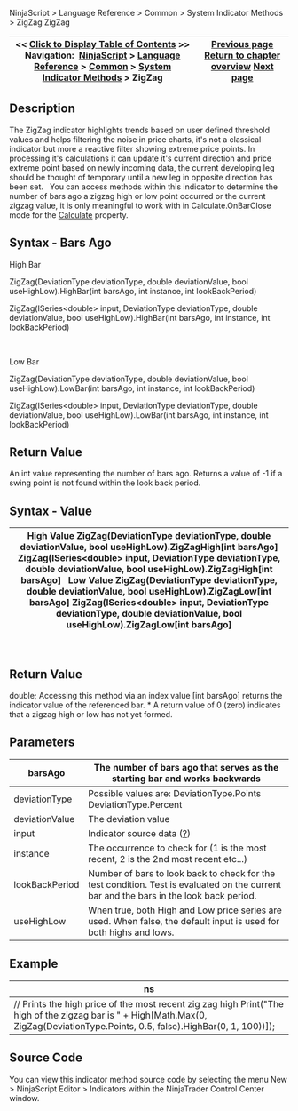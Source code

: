 ﻿
NinjaScript \> Language Reference \> Common \> System Indicator Methods \> ZigZag
ZigZag

| \<\< [Click to Display Table of Contents](zigzag.md) \>\> **Navigation:**     [NinjaScript](ninjascript-1.md) \> [Language Reference](language_reference_wip-1.md) \> [Common](common-1.md) \> [System Indicator Methods](indicators-1.md) \> ZigZag | [Previous page](woodies_pivots-1.md) [Return to chapter overview](indicators-1.md) [Next page](tradinghours-1.md) |
| --- | --- |

## Description
The ZigZag indicator highlights trends based on user defined threshold values and helps filtering the noise in price charts, it's not a classical indicator but more a reactive filter showing extreme price points. In processing it's calculations it can update it's current direction and price extreme point based on newly incoming data, the current developing leg should be thought of temporary until a new leg in opposite direction has been set.
 
You can access methods within this indicator to determine the number of bars ago a zigzag high or low point occurred or the current zigzag value, it is only meaningful to work with in Calculate.OnBarClose mode for the [Calculate](calculate-1.md) property.

## Syntax \- Bars Ago
High Bar  

ZigZag(DeviationType deviationType, double deviationValue, bool useHighLow).HighBar(int barsAgo, int instance, int lookBackPeriod)  

ZigZag(ISeries\<double\> input, DeviationType deviationType, double deviationValue, bool useHighLow).HighBar(int barsAgo, int instance, int lookBackPeriod)  

   

Low Bar  

ZigZag(DeviationType deviationType, double deviationValue, bool useHighLow).LowBar(int barsAgo, int instance, int lookBackPeriod)  

ZigZag(ISeries\<double\> input, DeviationType deviationType, double deviationValue, bool useHighLow).LowBar(int barsAgo, int instance, int lookBackPeriod)
 
## Return Value
An int value representing the number of bars ago. Returns a value of \-1 if a swing point is not found within the look back period.

## Syntax \- Value
| High Value ZigZag(DeviationType deviationType, double deviationValue, bool useHighLow).ZigZagHigh\[int barsAgo] ZigZag(ISeries\<double\> input, DeviationType deviationType, double deviationValue, bool useHighLow).ZigZagHigh\[int barsAgo]   Low Value ZigZag(DeviationType deviationType, double deviationValue, bool useHighLow).ZigZagLow\[int barsAgo] ZigZag(ISeries\<double\> input, DeviationType deviationType, double deviationValue, bool useHighLow).ZigZagLow\[int barsAgo] |
| --- |

 
## Return Value
double; Accessing this method via an index value \[int barsAgo] returns the indicator value of the referenced bar.
\* A return value of 0 (zero) indicates that a zigzag high or low has not yet formed.

## Parameters
| barsAgo | The number of bars ago that serves as the starting bar and works backwards |
| --- | --- |
| deviationType | Possible values are: DeviationType.Points DeviationType.Percent |
| deviationValue | The deviation value |
| input | Indicator source data ([?](valid_input_data_for_indicator-1.md)) |
| instance | The occurrence to check for (1 is the most recent, 2 is the 2nd most recent etc...) |
| lookBackPeriod | Number of bars to look back to check for the test condition. Test is evaluated on the current bar and the bars in the look back period. |
| useHighLow | When true, both High and Low price series are used. When false, the default input is used for both highs and lows. |

## Example
| ns |
| --- |
| // Prints the high price of the most recent zig zag high Print("The high of the zigzag bar is " \+ High\[Math.Max(0, ZigZag(DeviationType.Points, 0\.5, false).HighBar(0, 1, 100))]); |

## Source Code
You can view this indicator method source code by selecting the menu New \> NinjaScript Editor \> Indicators within the NinjaTrader Control Center window.
